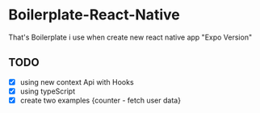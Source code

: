 # Boilerplate-React-Native
That's Boilerplate i use when create new react native app "Expo Version"

## TODO
- [X] using new context Api with Hooks
- [X] using typeScript
- [X] create two examples {counter - fetch user data}
